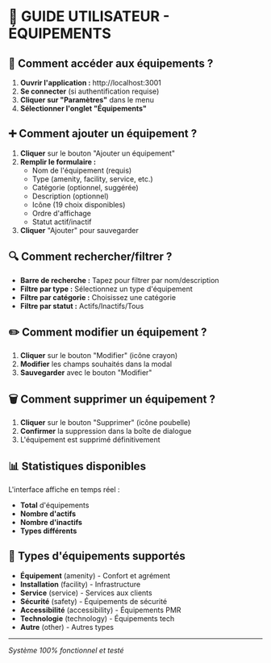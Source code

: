 # 🧭 GUIDE UTILISATEUR - ÉQUIPEMENTS

## 🚀 Comment accéder aux équipements ?

1. **Ouvrir l'application :** http://localhost:3001
2. **Se connecter** (si authentification requise)
3. **Cliquer sur "Paramètres"** dans le menu
4. **Sélectionner l'onglet "Équipements"** 

## ➕ Comment ajouter un équipement ?

1. **Cliquer** sur le bouton "Ajouter un équipement"
2. **Remplir le formulaire :**
   - Nom de l'équipement (requis)
   - Type (amenity, facility, service, etc.)
   - Catégorie (optionnel, suggérée)
   - Description (optionnel)
   - Icône (19 choix disponibles)
   - Ordre d'affichage
   - Statut actif/inactif
3. **Cliquer** "Ajouter" pour sauvegarder

## 🔍 Comment rechercher/filtrer ?

- **Barre de recherche :** Tapez pour filtrer par nom/description
- **Filtre par type :** Sélectionnez un type d'équipement
- **Filtre par catégorie :** Choisissez une catégorie
- **Filtre par statut :** Actifs/Inactifs/Tous

## ✏️ Comment modifier un équipement ?

1. **Cliquer** sur le bouton "Modifier" (icône crayon)
2. **Modifier** les champs souhaités dans la modal
3. **Sauvegarder** avec le bouton "Modifier"

## 🗑️ Comment supprimer un équipement ?

1. **Cliquer** sur le bouton "Supprimer" (icône poubelle)
2. **Confirmer** la suppression dans la boîte de dialogue
3. L'équipement est supprimé définitivement

## 📊 Statistiques disponibles

L'interface affiche en temps réel :
- **Total** d'équipements
- **Nombre d'actifs** 
- **Nombre d'inactifs**
- **Types différents**

## 🎨 Types d'équipements supportés

- **Équipement** (amenity) - Confort et agrément
- **Installation** (facility) - Infrastructure
- **Service** (service) - Services aux clients
- **Sécurité** (safety) - Équipements de sécurité
- **Accessibilité** (accessibility) - Équipements PMR
- **Technologie** (technology) - Équipements tech
- **Autre** (other) - Autres types

---
*Système 100% fonctionnel et testé*